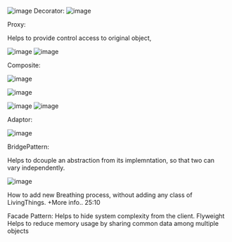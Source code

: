 
![image](https://github.com/user-attachments/assets/15c0d8f9-0d8b-4dd0-8b18-362abb25e2a1)
Decorator:
![image](https://github.com/user-attachments/assets/e8f37b56-38eb-4ecd-873c-2e67de20a046)


Proxy:

 Helps to provide control access to original object,

![image](https://github.com/user-attachments/assets/627339b8-dd14-44f7-968c-80de90692ec0)
![image](https://github.com/user-attachments/assets/58421caf-5144-4931-af7e-bde6946fefc9)


Composite:

![image](https://github.com/user-attachments/assets/ca2788f2-ec5b-493b-a2a2-12e2cf05c0a7)

![image](https://github.com/user-attachments/assets/c799f80b-415f-44bc-ae9c-707824ad1891)

![image](https://github.com/user-attachments/assets/eff7e480-f636-4d5f-8b98-464f9821454d)
![image](https://github.com/user-attachments/assets/0df62783-15eb-472b-92d2-a11a885bdcb6)

Adaptor:

![image](https://github.com/user-attachments/assets/7cef38ab-886d-4621-b815-3fb79e7fa366)

BridgePattern:

Helps to dcouple an abstraction from its implemntation, so that two can vary independently.

![image](https://github.com/user-attachments/assets/80543d34-c871-4c93-b647-86d231f1ad50)

How to add new Breathing process, without adding any class of LivingThings.
+More info.. 25:10

Facade Pattern:
Helps to hide system complexity from the client.
Flyweight
Helps to reduce memory usage by sharing common data among multiple objects

